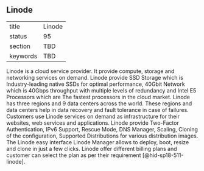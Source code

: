 ## Linode


|          |        |
| -------- | ------ |
| title    | Linode |
| status   | 95     |
| section  | TBD    |
| keywords | TBD    |




Linode is a cloud service provider. It provide compute, storage and
networking services on demand. Linode provide SSD Storage which is
Industry-leading native SSDs for optimal performance, 40Gbit Network
which is 40Gbps throughput with multiple levels of redundancy and Intel
E5 Processors which are The fastest processors in the cloud market.
Linode has three regions and 9 data centers across the world. These
regions and data centers help in data recovery and fault tolerance in
case of failures. Customers use Linode services on demand as
infrastructure for their websites, web services and applications. Linode
provide Two-Factor Authentication, IPv6 Support, Rescue Mode, DNS
Manager, Scaling, Cloning of the configuration, Supported Distributions
for various distribution images. The Linode easy interface Linode
Manager allows to deploy, boot, resize and clone in just a few clicks.
Linode offer different billing plans and customer can select the plan as
per their requirement [@hid-sp18-511-linode].
